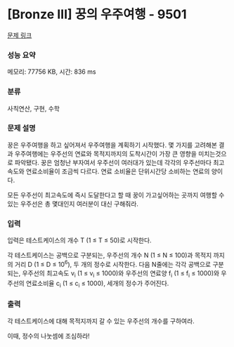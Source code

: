 # [Bronze III] 꿍의 우주여행 - 9501 

[문제 링크](https://www.acmicpc.net/problem/9501) 

### 성능 요약

메모리: 77756 KB, 시간: 836 ms

### 분류

사칙연산, 구현, 수학

### 문제 설명

<p>꿍은 우주여행을 하고 싶어져서 우주여행을 계획하기 시작했다. 몇 가지를 고려해본 결과 우주여행에는 우주선의 연료와 목적지까지의 도착시간이 가장 큰 영향을 미치는것으로 파악됐다. 꿍은 엄청난 부자여서 우주선이 여러대가 있는데 각각의 우주선마다 최고속도와 연료소비율이 조금씩 다르다. 연료 소비율은 단위시간당 소비하는 연료의 양이다.</p>

<p>모든 우주선이 최고속도에 즉시 도달한다고 할 때 꿍이 가고싶어하는 곳까지 여행할 수 있는 우주선은 총 몇대인지 여러분이 대신 구해줘라.</p>

### 입력 

 <p>입력은 테스트케이스의 개수 T (1 ≤ T ≤ 50)로 시작한다.</p>

<p>각 테스트케이스는 공백으로 구분되는, 우주선의 개수 N (1 ≤ N ≤ 100)과 목적지 까지의 거리 D (1 ≤ D ≤ 10<sup>6</sup>), 두 개의 정수로 시작한다. 다음 N줄에는 각각 공백으로 구분되는, 우주선의 최고속도 v<sub>i</sub> (1 ≤ v<sub>i</sub> ≤ 1000)와 우주선의 연료양 f<sub>i</sub> (1 ≤ f<sub>i</sub> ≤ 1000)와 우주선의 연료소비율 c<sub>i</sub> (1 ≤ c<sub>i</sub> ≤ 1000), 세개의 정수가 주어진다.</p>

### 출력 

 <p>각 테스트케이스에 대해 목적지까지 갈 수 있는 우주선의 개수를 구하여라.</p>

<p>이때, 정수의 나눗셈에 조심하라!</p>

